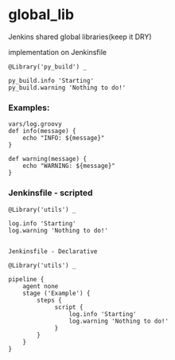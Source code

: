 # global_lib
Jenkins shared global libraries(keep it DRY)


implementation on Jenkinsfile
```
@Library('py_build') _

py_build.info 'Starting'
py_build.warning 'Nothing to do!'
```

### Examples:
```
vars/log.groovy
def info(message) {
    echo "INFO: ${message}"
}

def warning(message) {
    echo "WARNING: ${message}"
}
```

### Jenkinsfile - scripted
```
@Library('utils') _

log.info 'Starting'
log.warning 'Nothing to do!'


Jenkinsfile - Declarative

@Library('utils') _

pipeline {
    agent none
    stage ('Example') {
        steps {
             script { 
                 log.info 'Starting'
                 log.warning 'Nothing to do!'
             }
        }
    }
}
```
